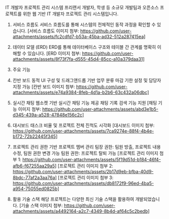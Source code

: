 IT 개발자 프로젝트 관리 시스템
프리랜서 개발자, 학생 등 소규모 개발팀과 오픈소스 프로젝트를 위한 웹 기반 IT 개발자 프로젝트 관리 시스템입니다.

1. 서비스 흐름도
서비스 흐름도를 통해 시스템의 전체적인 동작 과정을 확인할 수 있습니다.
[서비스 흐름도 이미지 첨부: https://github.com/user-attachments/assets/fc2cdfd7-b53a-45ba-ad32-512a287415ea]

2. 데이터 모델 (ERD)
ERD를 통해 데이터베이스 구조와 테이블 간 관계를 명확히 이해할 수 있습니다.
[ERD 이미지 첨부: https://github.com/user-attachments/assets/8f73f7fa-d555-45d4-85cc-a10a379daa31]

3. 주요 기능
1. 칸반 보드
동적 UI 구성 및 드래그앤드롭 기반 업무 분류
마감 기한 설정 및 담당자 지정 가능
[칸반 보드 이미지 첨부: https://github.com/user-attachments/assets/e74a9384-8feb-4d1a-b2b6-63c432a06dbc]
2. 실시간 채팅
웹소켓 기반 실시간 채팅 기능 제공
채팅 기록 검색 기능 지원
[채팅 기능 이미지 첨부: https://github.com/user-attachments/assets/abd3e1b5-d345-439a-a528-47848e156c2c]
3. 대시보드
태스크 비율 및 프로젝트 전체 진척도 시각화
[대시보드 이미지 첨부: https://github.com/user-attachments/assets/7ca9274e-88f4-4b4e-b172-72b22445f345]
4. 프로젝트 관리
권한 기반 프로젝트 멤버 관리
팀장 권한: 팀원 방출, 프로젝트 내용 수정, 팀원 권한 변경 가능
팀원 권한: 프로젝트 탈퇴 가능
[프로젝트 관리 이미지 첨부 1: https://github.com/user-attachments/assets/5f19d51d-b184-46f4-afb6-f67255aa29a5]
[프로젝트 관리 이미지 첨부 2: https://github.com/user-attachments/assets/2b17d9eb-bfba-40d9-8bdc-77af2a3aa76a]
[프로젝트 관리 이미지 첨부 3: https://github.com/user-attachments/assets/db8172f9-96ed-4ba5-a954-75055ed0825b]
4. 활용 기술 스택
해당 프로젝트는 다양한 최신 기술 스택을 활용하여 개발되었습니다.
[기술 스택 이미지 첨부: https://github.com/user-attachments/assets/a4492164-a2c7-4349-8b4d-af64c5c2bedb]

